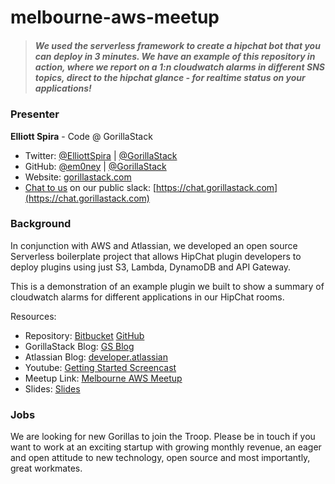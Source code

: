 # melbourne-aws-meetup

> ##### We used the serverless framework to create a hipchat bot that you can deploy in 3 minutes. We have an example of this repository in action, where we report on a 1:n cloudwatch alarms in different SNS topics, direct to the hipchat glance - for realtime status on your applications!

### Presenter

**Elliott Spira** - Code @ GorillaStack

- Twitter: [@ElliottSpira](https://twitter.com/ElliottSpira) | [@GorillaStack](https://twitter.com/GorillaStack)
- GitHub: [@em0ney](https://github.com/em0ney) | [@GorillaStack](https://github.com/GorillaStack)
- Website: [gorillastack.com](https://gorillastack.com)
- [Chat to us](https://chat.gorillastack.com) on our public slack: [https://chat.gorillastack.com](https://chat.gorillastack.com)

### Background

In conjunction with AWS and Atlassian, we developed an open source Serverless boilerplate project that allows HipChat plugin developers to deploy plugins using just S3, Lambda, DynamoDB and API Gateway.

This is a demonstration of an example plugin we built to show a summary of cloudwatch alarms for different applications in our HipChat rooms.

Resources:

- Repository: [Bitbucket](https://bitbucket.org/gorillastack/serverless-hipchat-connect) [GitHub](https://github.com/GorillaStack/serverless-hipchat-connect)
- GorillaStack Blog: [GS Blog](http://blog.gorillastack.com/serverless-hipchat-connect-boilerplate-by-gorillastack/?utm_content=buffer0a501&utm_medium=social&utm_source=github.com&utm_campaign=buffer)
- Atlassian Blog: [developer.atlassian](https://developer.atlassian.com/blog/2016/06/gorillastack-serverless-hipchat-connect/)
- Youtube: [Getting Started Screencast](https://www.youtube.com/watch?v=TdM1QiEvOeQ)
- Meetup Link: [Melbourne AWS Meetup](https://www.meetup.com/AWS-AUS/events/225696851)
- Slides: [Slides](https://slides.com/em0ney/building-a-serverless-hipchat-plugin-2)

### Jobs

We are looking for new Gorillas to join the Troop.  Please be in touch if you want to work at an exciting startup with growing monthly revenue, an eager and open attitude to new technology, open source and most importantly, great workmates.
